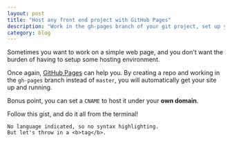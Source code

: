 ```yaml
---
layout: post
title: "Host any front end project with GitHub Pages"
description: "Work in the gh-pages branch of your git project, set up your own domain with a CNAME"
category: blog
---
```


Sometimes you want to work on a simple web page, and you don't want the burden
of having to setup some hosting environment.

Once again, [GitHub Pages](https://pages.github.com/) can help you. By
creating a repo and working in the `gh-pages` branch instead of `master`,
you will automatically get your site up and running.

Bonus point, you can set a `CNAME` to host it under your **own domain**.

Follow this gist, and do it all from the terminal!

<script src="https://gist.github.com/ssaunier/11346846.js"></script>

```
No language indicated, so no syntax highlighting. 
But let's throw in a <b>tag</b>.
```
